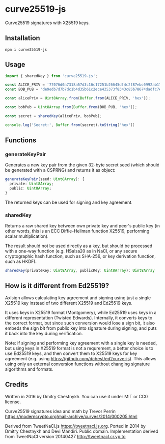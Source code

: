 # curve25519-js

Curve25519 signatures with X25519 keys.


## Installation

```
npm i curve25519-js
```

## Usage

```js
import { sharedKey } from 'curve25519-js';

const ALICE_PRIV = '77076d0a7318a57d3c16c17251b26645df4c2f87ebc0992ab177fba51db92c2a';
const BOB_PUB = 'de9edb7d7b7dc1b4d35b61c2ece435373f8343c85b78674dadfc7e146f882b4f';

const alicePriv = Uint8Array.from(Buffer.from(ALICE_PRIV, 'hex'));

const bobPub = Uint8Array.from(Buffer.from(BOB_PUB, 'hex'));

const secret = sharedKey(alicePriv, bobPub);

console.log('Secret:', Buffer.from(secret).toString('hex'))
```

## Functions

### generateKeyPair
Generates a new key pair from the given 32-byte secret seed (which should be generated with a CSPRNG) and returns it as object:
```ts
generateKeyPair(seed: Uint8Array): { 
  private: Uint8Array;
  public: Uint8Array;
}
```
The returned keys can be used for signing and key agreement.

### sharedKey
Returns a raw shared key between own private key and peer's public key (in other words, this is an ECC Diffie-Hellman function X25519, performing scalar multiplication).

The result should not be used directly as a key, but should be processed with a one-way function (e.g. HSalsa20 as in NaCl, or any secure cryptographic hash function, such as SHA-256, or key derivation function, such as HKDF).
```ts
sharedKey(privateKey: Uint8Array, publicKey: Uint8Array): Uint8Array
```

## How is it different from Ed25519?
Axlsign allows calculating key agreement and signing using just a single X25519 key instead of two different X25519 and Ed25519 keys.

It uses keys in X25519 format (Montgomery), while Ed25519 uses keys in a different representation (Twisted Edwards). Internally, it converts keys to the correct format, but since such conversion would lose a sign bit, it also embeds the sign bit from public key into signature during signing, and puts it back into the key during verification.

Note: if signing and performing key agreement with a single key is needed, but using keys in X25519 format is not a requrement, a better choice is to use Ed25519 keys, and then convert them to X25519 keys for key agreement (e.g. using <https://github.com/dchest/ed2curve-js>). This allows using only an external conversion functions without changing signature algorithms and formats.

## Credits

Written in 2016 by Dmitry Chestnykh.
You can use it under MIT or CC0 license.

Curve25519 signatures idea and math by Trevor Perrin
<https://moderncrypto.org/mail-archive/curves/2014/000205.html>

Derived from TweetNaCl.js <https://tweetnacl.js.org>.
Ported in 2014 by Dmitry Chestnykh and Devi Mandiri. Public domain.
Implementation derived from TweetNaCl version 20140427
<http://tweetnacl.cr.yp.to>